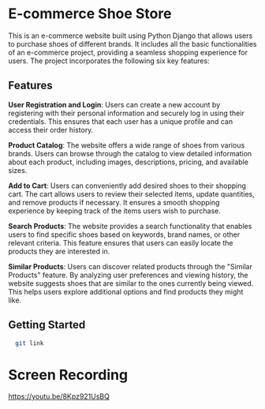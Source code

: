# E-commerce Shoe Store

This is an e-commerce website built using Python Django that allows users to purchase shoes of different brands. It includes all the basic functionalities of an e-commerce project, providing a seamless shopping experience for users. The project incorporates the following six key features:

## Features

**User Registration and Login**: Users can create a new account by registering with their personal information and securely log in using their credentials. This ensures that each user has a unique profile and can access their order history.

**Product Catalog**: The website offers a wide range of shoes from various brands. Users can browse through the catalog to view detailed information about each product, including images, descriptions, pricing, and available sizes.

**Add to Cart**: Users can conveniently add desired shoes to their shopping cart. The cart allows users to review their selected items, update quantities, and remove products if necessary. It ensures a smooth shopping experience by keeping track of the items users wish to purchase.

**Search Products**: The website provides a search functionality that enables users to find specific shoes based on keywords, brand names, or other relevant criteria. This feature ensures that users can easily locate the products they are interested in.

**Similar Products**: Users can discover related products through the "Similar Products" feature. By analyzing user preferences and viewing history, the website suggests shoes that are similar to the ones currently being viewed. This helps users explore additional options and find products they might like.

## Getting Started

```bash
  git link
```

# Screen Recording
https://youtu.be/8Kpz921UsBQ
